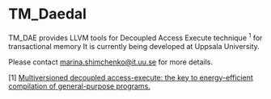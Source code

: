# TM_Daedal

TM_DAE provides LLVM tools for Decoupled Access Execute technique <sup>1</sup> for transactional memory
It is currently being developed at Uppsala University.

Please contact marina.shimchenko@it.uu.se for more details.

[1] <a href="https://pdfs.semanticscholar.org/4869/94511cd464eecf0e99c370218f26d274d672.pdf">Multiversioned decoupled access-execute: the key to energy-efficient compilation of general-purpose programs.</a>
